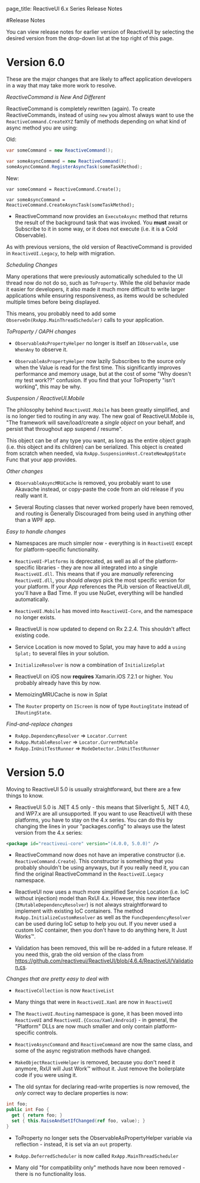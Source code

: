page_title: ReactiveUI 6.x Series Release Notes

#Release Notes

You can view release notes for earlier version of ReactiveUI by selecting the
desired version from the drop-down list at the top right of this page.

# Version 6.0
These are the major changes that are likely to affect application developers in a way that may take more work to resolve.

*ReactiveCommand is New And Different*

ReactiveCommand is completely rewritten (again). To create ReactiveCommands, instead of using `new` you almost always want to use the ``ReactiveCommand.CreateXYZ`` family of methods depending on what kind of async method you are using:

Old:


```csharp
var someCommand = new ReactiveCommand();

var someAsyncCommand = new ReactiveCommand();
someAsyncCommand.RegisterAsyncTask(someTaskMethod);
```

New:
```
var someCommand = ReactiveCommand.Create();

var someAsyncCommand = ReactiveCommand.CreateAsyncTask(someTaskMethod);
```

* ReactiveCommand now provides an ``ExecuteAsync`` method that returns the result of the background task that was invoked. You **must** await or Subscribe to it in some way, or it does not execute (i.e. it is a Cold Observable).

As with previous versions, the old version of ReactiveCommand is provided in ``ReactiveUI.Legacy``, to help with migration.

*Scheduling Changes*

Many operations that were previously automatically scheduled to the UI thread now do not do so, such as `ToProperty`. While the old behavior made it easier for developers, it also made it much more difficult to write larger applications while ensuring responsiveness, as items would be scheduled multiple times before being displayed.

This means, you probably need to add some ``ObserveOn(RxApp.MainThreadScheduler)`` calls to your application.

*ToProperty / OAPH changes*

* ``ObservableAsPropertyHelper`` no longer is itself an ``IObservable``, use ``WhenAny`` to observe it.

* ``ObservableAsPropertyHelper`` now lazily Subscribes to the source only when the Value is read for the first time. This significantly improves performance and memory usage, but at the cost of some "Why doesn't my test
work??" confusion. If you find that your ToProperty "isn't working", this may be why.

*Suspension / ReactiveUI.Mobile*

The philosophy behind ``ReactiveUI.Mobile`` has been greatly simplified, and is no longer tied to routing in any way. The new goal of ReactiveUI.Mobile is, "The framework will save/load/create a *single object* on your behalf, and persist that throughout app suspend / resume".

This object can be of any type you want, as long as the entire object graph (i.e. this object and its children) can be serialized. This object is created from scratch when needed, via ``RxApp.SuspensionHost.CreateNewAppState`` Func that your app provides.

*Other changes*
* ``ObservableAsyncMRUCache`` is removed, you probably want to use Akavache instead, or copy-paste the code from an old release if you really want it.

* Several Routing classes that never worked properly have been removed, and routing is Generally Discouraged from being used in anything other than a WPF app.

*Easy to handle changes*

* Namespaces are much simpler now - everything is in ``ReactiveUI`` except for platform-specific functionality.

* ``ReactiveUI-Platforms`` is deprecated, as well as all of the platform-specific libraries - they are now all integrated into a single ``ReactiveUI.dll``. This means that if you are _manually_ referencing ``ReactiveUI.dll``, you should *always* pick the most specific version for your platform. If your _App_ references the PLib version of ReactiveUI.dll, you'll have a Bad Time. If you use NuGet, everything will be handled automatically.

* ``ReactiveUI.Mobile`` has moved into ``ReactiveUI-Core``, and the namespace no longer exists.

* ReactiveUI is now updated to depend on Rx 2.2.4. This shouldn't affect existing code.

* Service Location is now moved to Splat, you may have to add a ``using Splat;`` to several files in your solution.

* ``InitializeResolver`` is now a combination of ``InitializeSplat``

* ReactiveUI on iOS now **requires** Xamarin.iOS 7.2.1 or higher. You probably already have this by now.

* MemoizingMRUCache is now in Splat

* The ``Router`` property on ``IScreen`` is now of type `RoutingState` instead of `IRoutingState`.

*Find-and-replace changes*

* ``RxApp.DependencyResolver`` => ``Locator.Current``
* ``RxApp.MutableResolver`` => ``Locator.CurrentMutable``
* ``RxApp.InUnitTestRunner`` => ``ModeDetector.InUnitTestRunner``


# Version 5.0

Moving to ReactiveUI 5.0 is usually straightforward, but there are a few things to know.

* ReactiveUI 5.0 is .NET 4.5 only - this means that Silverlight 5, .NET 4.0, and WP7.x are all unsupported. If you want to use ReactiveUI with these platforms, you have to stay on the 4.x series. You can do this by changing the lines in your "packages.config" to always use the latest version from the 4.x series:


```xml
<package id="reactiveui-core" version="(4.0.0, 5.0.0)" />
```

* ReactiveCommand now does not have an imperative constructor (i.e. ``ReactiveCommand.Create``). This constructor is something that you probably shouldn't be using anyways, but if you really need it, you can find the original ReactiveCommand in the ``ReactiveUI.Legacy`` namespace.

* ReactiveUI now uses a much more simplified Service Location (i.e. IoC without injection) model than RxUI 4.x. However, this new interface (``IMutableDependencyResolver``) is not always straightforward to implement with
existing IoC containers. The method ``RxApp.InitializeCustomResolver`` as well as the ``FuncDependencyResolver`` can be used during IoC setup to help you out. If you never used a custom IoC container, then you don't have to do anything here, It Just Works™.

* Validation has been removed, this will be re-added in a future release. If you need this, grab the old version of the class from  https://github.com/reactiveui/ReactiveUI/blob/4.6.4/ReactiveUI/Validation.cs.

*Changes that are pretty easy to deal with*

* ``ReactiveCollection`` is now ``ReactiveList``

* Many things that were in ``ReactiveUI.Xaml`` are now in ``ReactiveUI``

* The `ReactiveUI.Routing` namespace is gone, it has been moved into ``ReactiveUI`` and ``ReactiveUI.{Cocoa/Xaml/Android}`` - in general, the "Platform" DLLs are now much smaller and only contain platform-specific
controls.

* ``ReactiveAsyncCommand`` and ``ReactiveCommand`` are now the same class, and some of the async registration methods have changed.

* ``MakeObjectReactiveHelper`` is removed, because you don't need it anymore, RxUI will Just Work™ without it. Just remove the boilerplate code if you were using it.

* The old syntax for declaring read-write properties is now removed, the *only* correct way to declare properties is now:

```csharp
int foo;
public int Foo {
  get { return foo; }
  set { this.RaiseAndSetIfChanged(ref foo, value); }
}
```
* ToProperty no longer sets the ObservableAsPropertyHelper variable via reflection - instead, it is set via an `out` property.

* ``RxApp.DeferredScheduler`` is now called ``RxApp.MainThreadScheduler``

* Many old "for compatibility only" methods have now been removed - there is no functionality loss.
